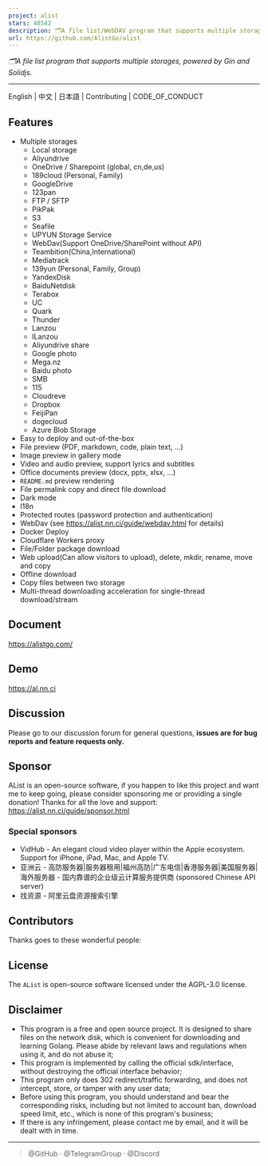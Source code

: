 ```yaml
---
project: alist
stars: 48542
description: 🗂️A file list/WebDAV program that supports multiple storages, powered by Gin and Solidjs. / 一个支持多存储的文件列表/WebDAV程序，使用 Gin 和 Solidjs。
url: https://github.com/AlistGo/alist
---
```


_🗂️A file list program that supports multiple storages, powered by Gin and Solidjs._

* * *

English | 中文 | 日本語 | Contributing | CODE\_OF\_CONDUCT

Features
--------

-   Multiple storages
    -   Local storage
    -   Aliyundrive
    -   OneDrive / Sharepoint (global, cn,de,us)
    -   189cloud (Personal, Family)
    -   GoogleDrive
    -   123pan
    -   FTP / SFTP
    -   PikPak
    -   S3
    -   Seafile
    -   UPYUN Storage Service
    -   WebDav(Support OneDrive/SharePoint without API)
    -   Teambition(China,International)
    -   Mediatrack
    -   139yun (Personal, Family, Group)
    -   YandexDisk
    -   BaiduNetdisk
    -   Terabox
    -   UC
    -   Quark
    -   Thunder
    -   Lanzou
    -   ILanzou
    -   Aliyundrive share
    -   Google photo
    -   Mega.nz
    -   Baidu photo
    -   SMB
    -   115
    -   Cloudreve
    -   Dropbox
    -   FeijiPan
    -   dogecloud
    -   Azure Blob Storage
-   Easy to deploy and out-of-the-box
-   File preview (PDF, markdown, code, plain text, ...)
-   Image preview in gallery mode
-   Video and audio preview, support lyrics and subtitles
-   Office documents preview (docx, pptx, xlsx, ...)
-   `README.md` preview rendering
-   File permalink copy and direct file download
-   Dark mode
-   I18n
-   Protected routes (password protection and authentication)
-   WebDav (see https://alist.nn.ci/guide/webdav.html for details)
-   Docker Deploy
-   Cloudflare Workers proxy
-   File/Folder package download
-   Web upload(Can allow visitors to upload), delete, mkdir, rename, move and copy
-   Offline download
-   Copy files between two storage
-   Multi-thread downloading acceleration for single-thread download/stream

Document
--------

https://alistgo.com/

Demo
----

https://al.nn.ci

Discussion
----------

Please go to our discussion forum for general questions, **issues are for bug reports and feature requests only.**

Sponsor
-------

AList is an open-source software, if you happen to like this project and want me to keep going, please consider sponsoring me or providing a single donation! Thanks for all the love and support: https://alist.nn.ci/guide/sponsor.html

### Special sponsors

-   VidHub - An elegant cloud video player within the Apple ecosystem. Support for iPhone, iPad, Mac, and Apple TV.
-   亚洲云 - 高防服务器|服务器租用|福州高防|广东电信|香港服务器|美国服务器|海外服务器 - 国内靠谱的企业级云计算服务提供商 (sponsored Chinese API server)
-   找资源 - 阿里云盘资源搜索引擎

Contributors
------------

Thanks goes to these wonderful people:

License
-------

The `AList` is open-source software licensed under the AGPL-3.0 license.

Disclaimer
----------

-   This program is a free and open source project. It is designed to share files on the network disk, which is convenient for downloading and learning Golang. Please abide by relevant laws and regulations when using it, and do not abuse it;
-   This program is implemented by calling the official sdk/interface, without destroying the official interface behavior;
-   This program only does 302 redirect/traffic forwarding, and does not intercept, store, or tamper with any user data;
-   Before using this program, you should understand and bear the corresponding risks, including but not limited to account ban, download speed limit, etc., which is none of this program's business;
-   If there is any infringement, please contact me by email, and it will be dealt with in time.

* * *

> @GitHub · @TelegramGroup · @Discord
